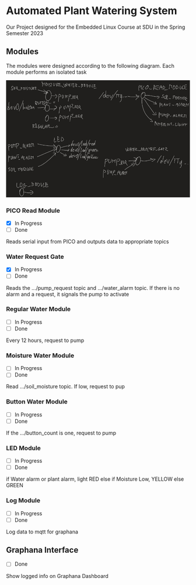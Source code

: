 # Automated Plant Watering System

Our Project designed for the Embedded Linux Course at SDU in the Spring Semester 2023

## Modules
The modules were designed according to the following diagram. Each module performs an isolated task

![Module Diagram](img/ModuleDiagram.jpeg)
### PICO Read Module
- [x] In Progress
- [ ] Done

Reads serial input from PICO and outputs data to appropriate topics
### Water Request Gate
- [x] In Progress
- [ ] Done

Reads the .../pump_request topic and .../water_alarm topic. If there is no alarm and a request, it signals the pump to activate
### Regular Water Module
- [ ] In Progress
- [ ] Done

Every 12 hours, request to pump
### Moisture Water Module
- [ ] In Progress
- [ ] Done

Read .../soil_moisture topic. If low, request to pup
### Button Water Module
- [ ] In Progress
- [ ] Done

If the .../button_count is one, request to pump
### LED Module
- [ ] In Progress
- [ ] Done

if Water alarm or plant alarm, light RED
else if Moisture Low, YELLOW
else GREEN
### Log Module
- [ ] In Progress
- [ ] Done

Log data to mqtt for graphana


## Graphana Interface
- [ ] Done

Show logged info on Graphana Dashboard